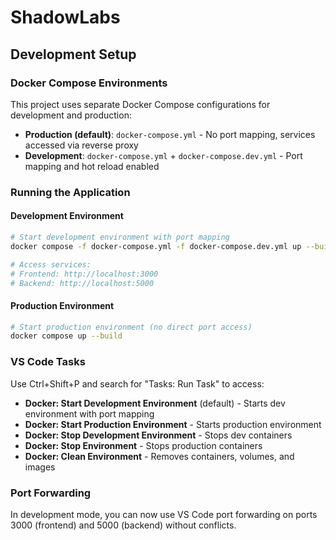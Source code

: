 # ShadowLabs

## Development Setup

### Docker Compose Environments

This project uses separate Docker Compose configurations for development and production:

- **Production (default)**: `docker-compose.yml` - No port mapping, services accessed via reverse proxy
- **Development**: `docker-compose.yml` + `docker-compose.dev.yml` - Port mapping and hot reload enabled

### Running the Application

#### Development Environment
```bash
# Start development environment with port mapping
docker compose -f docker-compose.yml -f docker-compose.dev.yml up --build

# Access services:
# Frontend: http://localhost:3000
# Backend: http://localhost:5000
```

#### Production Environment
```bash
# Start production environment (no direct port access)
docker compose up --build
```

### VS Code Tasks

Use Ctrl+Shift+P and search for "Tasks: Run Task" to access:

- **Docker: Start Development Environment** (default) - Starts dev environment with port mapping
- **Docker: Start Production Environment** - Starts production environment
- **Docker: Stop Development Environment** - Stops dev containers
- **Docker: Stop Environment** - Stops production containers
- **Docker: Clean Environment** - Removes containers, volumes, and images

### Port Forwarding

In development mode, you can now use VS Code port forwarding on ports 3000 (frontend) and 5000 (backend) without conflicts.

